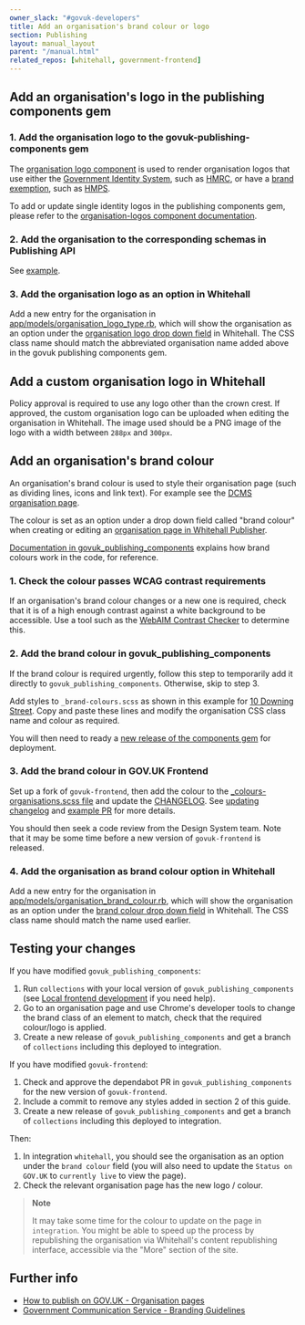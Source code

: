 ```yaml
---
owner_slack: "#govuk-developers"
title: Add an organisation's brand colour or logo
section: Publishing
layout: manual_layout
parent: "/manual.html"
related_repos: [whitehall, government-frontend]
---
```


## Add an organisation's logo in the publishing components gem

### 1. Add the organisation logo to the govuk-publishing-components gem

The [organisation logo component](https://components.publishing.service.gov.uk/component-guide/organisation_logo) is used to render organisation logos that use either the [Government Identity System](https://gcs.civilservice.gov.uk/guidance/marketing/branding-guidelines/), such as [HMRC](https://components.publishing.service.gov.uk/component-guide/organisation_logo/hm_revenue_customs/preview), or have a [brand exemption](https://gcs.civilservice.gov.uk/guidance/marketing/branding-guidelines/#Brand-exemption-process), such as [HMPS](https://components.publishing.service.gov.uk/component-guide/organisation_logo/hm_prison_service/preview).

To add or update single identity logos in the publishing components gem, please refer to the [organisation-logos component documentation](https://github.com/alphagov/govuk_publishing_components/blob/main/docs/organisation-logos.md).

### 2. Add the organisation to the corresponding schemas in Publishing API

See [example](https://github.com/alphagov/publishing-api/pull/3091).

### 3. Add the organisation logo as an option in Whitehall

Add a new entry for the organisation in [app/models/organisation_logo_type.rb](https://github.com/alphagov/whitehall/blob/main/app/models/organisation_logo_type.rb), which will show the organisation as an option under the [organisation logo drop down field](https://github.com/alphagov/whitehall/blob/52aff8f61a29b3999054b5b5c94875a5534eaf9a/app/views/admin/organisations/_form.html.erb#L15) in Whitehall. The CSS class name should match the abbreviated organisation name added above in the govuk publishing components gem.

## Add a custom organisation logo in Whitehall

Policy approval is required to use any logo other than the crown crest. If approved, the custom organisation logo can be uploaded when editing the organisation in Whitehall. The image used should be a PNG image of the logo with a width between `288px` and `300px`.

## Add an organisation's brand colour

An organisation's brand colour is used to style their organisation page (such as dividing lines, icons and link text). For example see the [DCMS organisation page](https://www.gov.uk/government/organisations/department-for-digital-culture-media-sport).

The colour is set as an option under a drop down field called "brand colour" when creating or editing an [organisation page in Whitehall Publisher](https://whitehall-admin.publishing.service.gov.uk/government/admin/organisations).

[Documentation in govuk_publishing_components](https://github.com/alphagov/govuk_publishing_components/blob/main/docs/component_branding.md) explains how brand colours work in the code, for reference.

### 1. Check the colour passes WCAG contrast requirements

If an organisation's brand colour changes or a new one is required, check that it is of a high enough contrast against a white background to be accessible. Use a tool such as the [WebAIM Contrast Checker](https://webaim.org/resources/contrastchecker/) to determine this.

### 2. Add the brand colour in govuk_publishing_components

If the brand colour is required urgently, follow this step to temporarily add it directly to `govuk_publishing_components`. Otherwise, skip to step 3.

Add styles to `_brand-colours.scss` as shown in this example for [10 Downing Street](https://github.com/alphagov/govuk_publishing_components/blob/cefed3993d91f375a9990d703d49b41277acb189/app/assets/stylesheets/govuk_publishing_components/components/helpers/_brand-colours.scss#L58-L78). Copy and paste these lines and modify the organisation CSS class name and colour as required.

You will then need to ready a [new release of the components gem](https://github.com/alphagov/govuk_publishing_components/blob/main/docs/publishing-to-rubygems.md) for deployment.

### 3. Add the brand colour in GOV.UK Frontend

Set up a fork of `govuk-frontend`, then add the colour to the [_colours-organisations.scss file](https://github.com/alphagov/govuk-frontend/blob/main/packages/govuk-frontend/src/govuk/settings/_colours-organisations.scss) and update the [CHANGELOG](https://github.com/alphagov/govuk-frontend/blob/main/CHANGELOG.md).
See [updating changelog](https://github.com/alphagov/govuk-frontend/blob/main/docs/contributing/versioning.md#updating-changelog) and [example PR](https://github.com/alphagov/govuk-frontend/pull/1918) for more details.

You should then seek a code review from the Design System team.
Note that it may be some time before a new version of `govuk-frontend` is released.

### 4. Add the organisation as brand colour option in Whitehall

Add a new entry for the organisation in [app/models/organisation_brand_colour.rb](https://github.com/alphagov/whitehall/blob/main/app/models/organisation_brand_colour.rb), which will show the organisation as an option under the [brand colour drop down field](https://github.com/alphagov/whitehall/blob/52aff8f61a29b3999054b5b5c94875a5534eaf9a/app/views/admin/organisations/_form.html.erb#L25) in Whitehall. The CSS class name should match the name used earlier.

## Testing your changes

If you have modified `govuk_publishing_components`:

1. Run `collections` with your local version of `govuk_publishing_components` (see [Local frontend development](/manual/local-frontend-development.html) if you need help).
2. Go to an organisation page and use Chrome's developer tools to change the brand class of an element to match, check that the required colour/logo is applied.
3. Create a new release of `govuk_publishing_components` and get a branch of `collections` including this deployed to integration.

If you have modified `govuk-frontend`:

1. Check and approve the dependabot PR in `govuk_publishing_components` for the new version of `govuk-frontend`.
2. Include a commit to remove any styles added in section 2 of this guide.
3. Create a new release of `govuk_publishing_components` and get a branch of `collections` including this deployed to integration.

Then:

1. In integration `whitehall`, you should see the organisation as an option under the `brand colour` field (you will also need to update the `Status on GOV.UK` to `currently live` to view the page).
2. Check the relevant organisation page has the new logo / colour.

> **Note**
>
> It may take some time for the colour to update on the page in `integration`.
> You might be able to speed up the process by republishing the organisation via
> Whitehall's content republishing interface, accessible via the "More" section
> of the site.

## Further info

- [How to publish on GOV.UK - Organisation pages](https://www.gov.uk/guidance/how-to-publish-on-gov-uk/organisation-pages)
- [Government Communication Service - Branding Guidelines](https://gcs.civilservice.gov.uk/guidance/marketing/branding-guidelines/)
